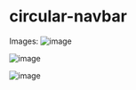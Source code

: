 # circular-navbar

Images:
![image](https://cdn.discordapp.com/attachments/643459236000432128/994615804811296828/unknown.png)

![image](https://cdn.discordapp.com/attachments/643459236000432128/994615964236796034/unknown.png)

![image](https://cdn.discordapp.com/attachments/643459236000432128/994616088665014282/unknown.png)
